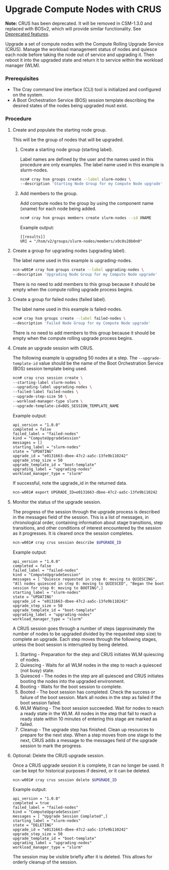 # Upgrade Compute Nodes with CRUS

**Note:** CRUS has been deprecated. It will be removed in CSM-1.3.0 and replaced with BOSv2, which will provide similar functionality. See
[Deprecated features](../../introduction/differences.md#deprecated_features).

Upgrade a set of compute nodes with the Compute Rolling Upgrade Service \(CRUS\). Manage the workload management status of nodes and quiesce each node before taking the node out of service and upgrading it. Then reboot it into the upgraded state and return it to service within the workload manager \(WLM\).

### Prerequisites

- The Cray command line interface \(CLI\) tool is initialized and configured on the system.
- A Boot Orchestration Service \(BOS\) session template describing the desired states of the nodes being upgraded must exist.

### Procedure

1.  Create and populate the starting node group.

    This will be the group of nodes that will be upgraded.

    1.  Create a starting node group \(starting label\).

        Label names are defined by the user and the names used in this procedure are only examples. The label name used in this example is slurm-nodes.

        ```bash
        ncn# cray hsm groups create --label slurm-nodes \
        --description 'Starting Node Group for my Compute Node upgrade'
        ```

    2.  Add members to the group.

        Add compute nodes to the group by using the component name (xname) for each node being added.

        ```bash
        ncn# cray hsm groups members create slurm-nodes --id XNAME
        ```

        Example output:

        ```
        [[results]]
        URI = "/hsm/v2/groups/slurm-nodes/members/x0c0s28b0n0"
        ```

2.  Create a group for upgrading nodes \(upgrading label\).

    The label name used in this example is upgrading-nodes.

    ```bash
    ncn-w001# cray hsm groups create --label upgrading-nodes \
    --description 'Upgrading Node Group for my Compute Node upgrade'
    ```

    There is no need to add members to this group because it should be empty when the compute rolling upgrade process begins.

3.  Create a group for failed nodes \(failed label\).

    The label name used in this example is failed-nodes.

    ```bash
    ncn# cray hsm groups create --label failed-nodes \
    --description 'Failed Node Group for my Compute Node upgrade'
    ```

    There is no need to add members to this group because it should be empty when the compute rolling upgrade process begins.

4.  Create an upgrade session with CRUS.

    The following example is upgrading 50 nodes at a step. The `--upgrade-template-id` value should be the name of the Boot Orchestration Service \(BOS\) session template being used.

    ```bash
    ncn# cray crus session create \
    --starting-label slurm-nodes \
    --upgrading-label upgrading-nodes \
    --failed-label failed-nodes \
    --upgrade-step-size 50 \
    --workload-manager-type slurm \
    --upgrade-template-id=BOS_SESSION_TEMPLATE_NAME
    ```

    Example output:

    ```
    api_version = "1.0.0"
    completed = false
    failed_label = "failed-nodes"
    kind = "ComputeUpgradeSession"
    messages = []
    starting_label = "slurm-nodes"
    state = "UPDATING"
    upgrade_id = "e0131663-dbee-47c2-aa5c-13fe9b110242"
    upgrade_step_size = 50
    upgrade_template_id = "boot-template"
    upgrading_label = "upgrading-nodes"
    workload_manager_type = "slurm"
    ```

    If successful, note the upgrade\_id in the returned data.

    ```bash
    ncn-w001# export UPGRADE_ID=e0131663-dbee-47c2-aa5c-13fe9b110242
    ```

5.  Monitor the status of the upgrade session.

    The progress of the session through the upgrade process is described in the messages field of the session. This is a list of messages, in chronological order, containing information about stage transitions, step transitions, and other conditions of interest encountered by the session as it progresses. It is cleared once the session completes.

    ```bash
    ncn-w001# cray crus session describe $UPGRADE_ID
    ```

    Example output:

    ```
    api_version = "1.0.0"
    completed = false
    failed_label = "failed-nodes"
    kind = "ComputeUpgradeSession"
    messages = [ "Quiesce requested in step 0: moving to QUIESCING", "All nodes quiesced in step 0: moving to QUIESCED", "Began the boot session for step 0: moving to BOOTING",]
    starting_label = "slurm-nodes"
    state = "UPDATING"
    upgrade_id = "e0131663-dbee-47c2-aa5c-13fe9b110242"
    upgrade_step_size = 50
    upgrade_template_id = "boot-template"
    upgrading_label = "upgrading-nodes"
    workload_manager_type = "slurm"
    ```

    A CRUS session goes through a number of steps \(approximately the number of nodes to be upgraded divided by the requested step size\) to complete an upgrade. Each step moves through the following stages, unless the boot session is interrupted by being deleted.

    1.  Starting - Preparation for the step and CRUS initiates WLM quiescing of nodes.
    2.  Quiescing - Waits for all WLM nodes in the step to reach a quiesced \(not busy\) state.
    3.  Quiesced - The nodes in the step are all quiesced and CRUS initiates booting the nodes into the upgraded environment.
    4.  Booting - Waits for the boot session to complete.
    5.  Booted - The boot session has completed. Check the success or failure of the boot session. Mark all nodes in the step as failed if the boot session failed.
    6.  WLM Waiting - The boot session succeeded. Wait for nodes to reach a ready state in the WLM. All nodes in the step that fail to reach a ready state within 10 minutes of entering this stage are marked as failed.
    7.  Cleanup - The upgrade step has finished. Clean up resources to prepare for the next step.
    When a step moves from one stage to the next, CRUS adds a message to the messages field of the upgrade session to mark the progress.

6.  Optional: Delete the CRUS upgrade session.

    Once a CRUS upgrade session it is complete, it can no longer be used. It can be kept for historical purposes if desired, or it can be deleted.

    ```bash
    ncn-w001# cray crus session delete $UPGRADE_ID
    ```

    Example output:

    ```
    api_version = "1.0.0"
    completed = true
    failed_label = "failed-nodes"
    kind = "ComputeUpgradeSession"
    messages = [ "Upgrade Session Completed",]
    starting_label = "slurm-nodes"
    state = "DELETING"
    upgrade_id = "e0131663-dbee-47c2-aa5c-13fe9b110242"
    upgrade_step_size = 50
    upgrade_template_id = "boot-template"
    upgrading_label = "upgrading-nodes"
    workload_manager_type = "slurm"
    ```

    The session may be visible briefly after it is deleted. This allows for orderly cleanup of the session.

